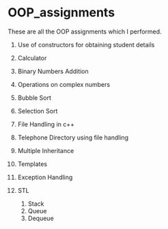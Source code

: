 # OOP_assignments

These are all the OOP assignments which I performed.

1. Use of constructors for obtaining student details

2. Calculator

3. Binary Numbers Addition

4. Operations on complex numbers

5. Bubble Sort

6. Selection Sort

7. File Handling in c++

8. Telephone Directory using file handling

9. Multiple Inheritance

10. Templates

11. Exception Handling

12. STL
    1. Stack
    2. Queue
    3. Dequeue
